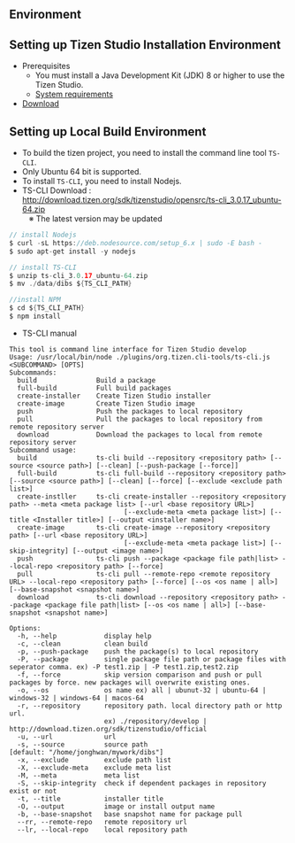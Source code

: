 ## Environment

## Setting up Tizen Studio Installation Environment
- Prerequisites
    - You must install a Java Development Kit (JDK) 8 or higher to use the Tizen Studio.
    - [System requirements](https://developer.tizen.org/development/tizen-studio/download/installing-tizen-studio/prerequisites#java)
- [Download](https://developer.tizen.org/development/tizen-studio/download)

## Setting up Local Build Environment
- To build the tizen project, you need to install the command line tool `TS-CLI`.
- Only Ubuntu 64 bit is supported.
- To install `TS-CLI`, you need to install Nodejs.
- TS-CLI Download :  http://download.tizen.org/sdk/tizenstudio/opensrc/ts-cli_3.0.17_ubuntu-64.zip \
    ※ The latest version may be updated

```java
// install Nodejs
$ curl -sL https://deb.nodesource.com/setup_6.x | sudo -E bash -
$ sudo apt-get install -y nodejs

// install TS-CLI
$ unzip ts-cli_3.0.17_ubuntu-64.zip
$ mv ./data/dibs ${TS_CLI_PATH}

//install NPM
$ cd ${TS_CLI_PATH}
$ npm install
```
- TS-CLI manual
```text
This tool is command line interface for Tizen Studio develop
Usage: /usr/local/bin/node ./plugins/org.tizen.cli-tools/ts-cli.js <SUBCOMMAND> [OPTS]
Subcommands:
  build               Build a package
  full-build          Full build packages
  create-installer    Create Tizen Studio installer
  create-image        Create Tizen Studio image
  push                Push the packages to local repository
  pull                Pull the packages to local repository from remote repository server
  download            Download the packages to local from remote repository server
Subcommand usage:
  build               ts-cli build --repository <repository path> [--source <source path>] [--clean] [--push-package [--force]]
  full-build          ts-cli full-build --repository <repository path> [--source <source path>] [--clean] [--force] [--exclude <exclude path list>]
  create-instller     ts-cli create-installer --repository <repository path> --meta <meta package list> [--url <base repository URL>]
                             [--exclude-meta <meta package list>] [--title <Installer title>] [--output <installer name>]
  create-image        ts-cli create-image --repository <repository path> [--url <base repository URL>]
                             [--exclude-meta <meta package list>] [--skip-integrity] [--output <image name>]
  push                ts-cli push --package <package file path|list> --local-repo <repository path> [--force]
  pull                ts-cli pull --remote-repo <remote repository URL> --local-repo <repository path> [--force] [--os <os name | all>] [--base-snapshot <snapshot name>]
  download            ts-cli download --repository <repository path> --package <package file path|list> [--os <os name | all>] [--base-snapshot <snapshot name>]
 
Options:
  -h, --help            display help
  -c, --clean           clean build
  -p, --push-package    push the package(s) to local repository
  -P, --package         single package file path or package files with seperator comma. ex) -P test1.zip | -P test1.zip,test2.zip
  -f, --force           skip version comparison and push or pull packages by force. new packages will overwrite existing ones.
  -o, --os              os name ex) all | ubunut-32 | ubuntu-64 | windows-32 | windows-64 | macos-64
  -r, --repository      repository path. local directory path or http url. 
                        ex) ./repository/develop | http://download.tizen.org/sdk/tizenstudio/official
  -u, --url             url
  -s, --source          source path                                                                                                                       [default: "/home/jonghwan/mywork/dibs"]
  -x, --exclude         exclude path list
  -X, --exclude-meta    exclude meta list
  -M, --meta            meta list
  -S, --skip-integrity  check if dependent packages in repository exist or not
  -t, --title           installer title
  -O, --output          image or install output name
  -b, --base-snapshot   base snapshot name for package pull
  --rr, --remote-repo   remote repository url
  --lr, --local-repo    local repository path
```

